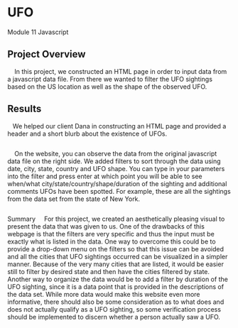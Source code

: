# UFO
Module 11 Javascript

## Project Overview
&nbsp;&nbsp;&nbsp;&nbsp;In this project, we constructed an HTML page in order to input data from a javascript data file. From there we wanted to filter the UFO sightings based on the US location as well as the shape of the observed UFO.

## Results
&nbsp;&nbsp;&nbsp;We helped our client Dana in constructing an HTML page and provided a header and a short blurb about the existence of UFOs.

![]()

&nbsp;&nbsp;&nbsp;&nbsp;On the website, you can observe the data from the original javascript data file on the right side. We added filters to sort through the data using date, city, state, country and UFO shape. You can type in your parameters into the filter and press enter at which point you will be able to see when/what city/state/country/shape/duration of the sighting and additional comments UFOs have been spotted. For example, these are all the sightings from the data set from the state of New York.

![]()

Summary
&nbsp;&nbsp;&nbsp;&nbsp;For this project, we created an aesthetically pleasing visual to present the data that was given to us. One of the drawbacks of this webpage is that the filters are very specific and thus the input must be exactly what is listed in the data. One way to overcome this could be to provide a drop-down menu on the filters so that this issue can be avoided and all the cities that UFO sightings occurred can be visualized in a simpler manner. Because of the very many cities that are listed, it would be easier still to filter by desired state and then have the cities filtered by state. Another way to organize the data would be to add a filter by duration of the UFO sighting, since it is a data point that is provided in the descriptions of the data set. While more data would make this website even more informative, there should also be some consideration as to what does and does not actually qualify as a UFO sighting, so some verification process should be implemented to discern whether a person actually saw a UFO.
